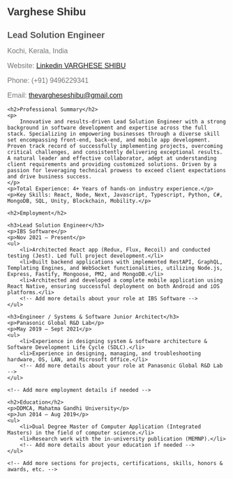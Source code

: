 <!DOCTYPE html>
<html lang="en">
<head>
    <meta charset="UTF-8">
    <meta name="viewport" content="width=device-width, initial-scale=1.0">
    <title>Varghese Shibu - Lead Solution Engineer</title>
    <style>
        body {
            font-family: Arial, sans-serif;
            margin: 20px;
            padding: 0;
        }
        h1 {
            font-size: 24px;
            color: #333;
        }
        h2 {
            font-size: 20px;
            color: #555;
        }
        h3 {
            font-size: 18px;
            color: #777;
        }
        p {
            font-size: 16px;
            color: #777;
        }
        ul {
            list-style-type: square;
        }
    </style>
</head>
<body>
    <h1>Varghese Shibu</h1>
    <h2>Lead Solution Engineer</h2>
    <p>Kochi, Kerala, India</p>
    <p>Website: <a href="https://www.linkedin.com/in/yourlinkedinprofile">Linkedin VARGHESE SHIBU</a></p>
    <p>Phone: (+91) 9496229341</p>
    <p>Email: <a href="mailto:thevargheseshibu@gmail.com">thevargheseshibu@gmail.com</a></p>

    <h2>Professional Summary</h2>
    <p>
        Innovative and results-driven Lead Solution Engineer with a strong background in software development and expertise across the full stack. Specializing in empowering businesses through a diverse skill set encompassing front-end, back-end, and mobile app development. Proven track record of successfully implementing projects, overcoming critical challenges, and consistently delivering exceptional results. A natural leader and effective collaborator, adept at understanding client requirements and providing customized solutions. Driven by a passion for leveraging technical prowess to exceed client expectations and drive business success.
    </p>
    <p>Total Experience: 4+ Years of hands-on industry experience.</p>
    <p>Key Skills: React, Node, Next, Javascript, Typescript, Python, C#, MongoDB, SQL, Unity, Blockchain, Mobility.</p>

    <h2>Employment</h2>

    <h3>Lead Solution Engineer</h3>
    <p>IBS Software</p>
    <p>Nov 2021 – Present</p>
    <ul>
        <li>Architected React app (Redux, Flux, Recoil) and conducted testing (Jest). Led full project development.</li>
        <li>Built backend applications with implemented RestAPI, GraphQL, Templating Engines, and WebSocket functionalities, utilizing Node.js, Express, Fastify, Mongoose, PM2, and MongoDB.</li>
        <li>Architected and developed a complete mobile application using React Native, ensuring successful deployment on both Android and iOS platforms.</li>
        <!-- Add more details about your role at IBS Software -->
    </ul>

    <h3>Engineer / Systems & Software Junior Architect</h3>
    <p>Panasonic Global R&D Lab</p>
    <p>May 2019 – Sept 2021</p>
    <ul>
        <li>Experience in designing system & software architecture & Software Development Life Cycle (SDLC).</li>
        <li>Experience in designing, managing, and troubleshooting hardware, OS, LAN, and Microsoft Office.</li>
        <!-- Add more details about your role at Panasonic Global R&D Lab -->
    </ul>

    <!-- Add more employment details if needed -->

    <h2>Education</h2>
    <p>DDMCA, Mahatma Gandhi University</p>
    <p>Jun 2014 – Aug 2019</p>
    <ul>
        <li>Dual Degree Master of Computer Application (Integrated Masters) in the field of computer science.</li>
        <li>Research work with the in-university publication (MEMNP).</li>
        <!-- Add more details about your education if needed -->
    </ul>

    <!-- Add more sections for projects, certifications, skills, honors & awards, etc. -->

</body>
</html>
